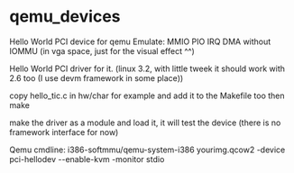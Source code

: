qemu_devices
============

Hello World PCI device for qemu
Emulate:
    MMIO
    PIO
    IRQ
    DMA without IOMMU (in vga space, just for the visual effect ^^)

Hello World PCI driver for it. (linux 3.2, with little tweek it should work with 2.6 too (I use devm framework in some place))

copy hello_tic.c in hw/char for example and add it to the Makefile too then make

make the driver as a module and load it, it will test the device (there is no framework interface for now)

Qemu cmdline:
i386-softmmu/qemu-system-i386  yourimg.qcow2 -device pci-hellodev --enable-kvm -monitor stdio
